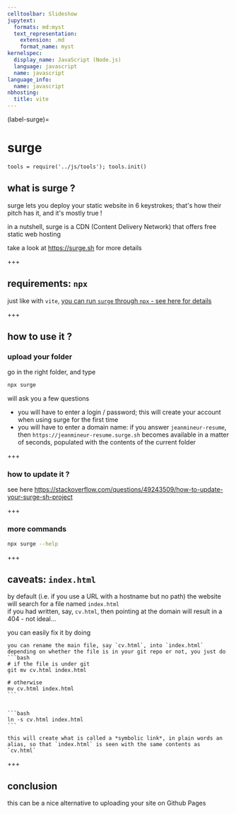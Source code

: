 ```yaml
---
celltoolbar: Slideshow
jupytext:
  formats: md:myst
  text_representation:
    extension: .md
    format_name: myst
kernelspec:
  display_name: JavaScript (Node.js)
  language: javascript
  name: javascript
language_info:
  name: javascript
nbhosting:
  title: vite
---
```


(label-surge)=

# surge

```{code-cell}
tools = require('../js/tools'); tools.init()
```

## what is surge ?

surge lets you deploy your static website in 6 keystrokes; that's how their pitch has it, and it's mostly true !

in a nutshell, surge is a CDN (Content Delivery Network) that offers free static web hosting

take a look at <https://surge.sh> for more details

+++

## requirements: `npx`

just like with `vite`, [you can run `surge` through `npx` - see here for details](label-install-nodejs)

+++

## how to use it ?

### upload your folder

go in the right folder, and type

```bash
npx surge
```

will ask you a few questions

- you will have to enter a login / password; this will create your account when using surge for the first time
- you will have to enter a domain name:
  if you answer `jeanmineur-resume`, then `https://jeanmineur-resume.surge.sh` becomes available in a matter of seconds, populated with the contents of the current folder

+++

### how to update it ?

see here <https://stackoverflow.com/questions/49243509/how-to-update-your-surge-sh-project>

+++

### more commands

```bash
npx surge --help
```

+++

## caveats: `index.html`

by default (i.e. if you use a URL with a hostname but no path) the website will search for a file named `index.html`  
if you had written, say, `cv.html`, then pointing at the domain will result in a 404 - not ideal...

you can easily fix it by doing

````{admonition} all platforms
you can rename the main file, say `cv.html`, into `index.html`  
depending on whether the file is in your git repo or not, you just do
```bash
# if the file is under git
git mv cv.html index.html

# otherwise
mv cv.html index.html
```
````

````{admonition} MacOS / linux only

```bash
ln -s cv.html index.html
```

this will create what is called a *symbolic link*, in plain words an alias, so that `index.html` is seen with the same contents as `cv.html`
````

+++

## conclusion

this can be a nice alternative to uploading your site on Github Pages
